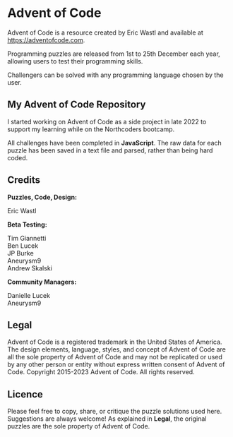 # Advent of Code

Advent of Code is a resource created by Eric Wastl and available at https://adventofcode.com.

Programming puzzles are released from 1st to 25th December each year, allowing users to test their programming skills.

Challengers can be solved with any programming language chosen by the user.

## My Advent of Code Repository

I started working on Advent of Code as a side project in late 2022 to support my learning while on the Northcoders bootcamp.

All challenges have been completed in **JavaScript**. The raw data for each puzzle has been saved in a text file and parsed, rather than being hard coded.

## Credits

**Puzzles, Code, Design:**

Eric Wastl

**Beta Testing:**

Tim Giannetti\
Ben Lucek\
JP Burke\
Aneurysm9\
Andrew Skalski

**Community Managers:**

Danielle Lucek\
Aneurysm9

## Legal

Advent of Code is a registered trademark in the United States of America. The design elements, language, styles, and concept of Advent of Code are all the sole property of Advent of Code and may not be replicated or used by any other person or entity without express written consent of Advent of Code. 
Copyright 2015-2023 Advent of Code. All rights reserved.

## Licence

Please feel free to copy, share, or critique the puzzle solutions used here. Suggestions are always welcome! As explained in **Legal**, the original puzzles are the sole property of Advent of Code.